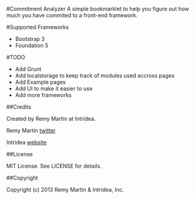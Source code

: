 #Commitment Analyzer
A simple bookmarklet to help you figure out how much you have commited to a front-end framework.

#Supported Frameworks

* Bootstrap 3
* Foundation 5

#TODO

* Add Grunt
* Add localstorage to keep track of modules used accross pages
* Add Example pages
* Add UI to make it easier to use
* Add more frameworks

##Credits

Created by Remy Martin at Intridea.

Remy Martin
[twitter](http://www.twitter.com/rmartindotco)

Intridea
[website](http://www.intridea.com)

##License

MIT License. See LICENSE for details.

##Copyright

Copyright (c) 2013 Remy Martin &amp; Intridea, Inc.